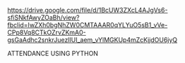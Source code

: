 https://drive.google.com/file/d/1BcUW3ZXcL4AJgVs6-sfiSNkfAwyZOaBh/view?fbclid=IwZXh0bgNhZW0CMTAAAR0qYLYuO5sB1_vVe-CPp8Vq8CTkOZrvZKmA0-gsGaAdhc2snkrJuezlIUI_aem_vYlMGKUp4mZcKjjdOU6jyQ

ATTENDANCE USING PYTHON
